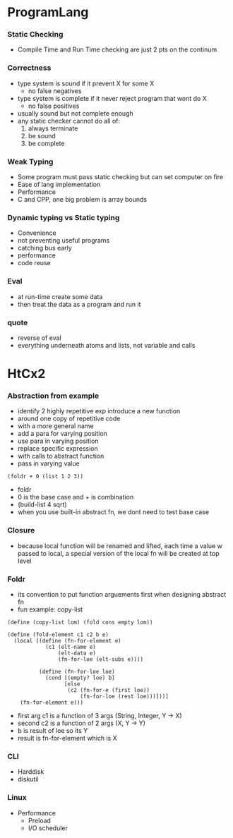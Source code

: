 # ProgramLang
### Static Checking
- Compile Time and Run Time checking are just 2 pts on the continum
### Correctness
- type system is sound if it prevent X for some X 
  - no false negatives
- type system is complete if it never reject program that wont do X
  - no false positives
- usually sound but not complete enough
- any static checker cannot do all of:
  1. always terminate
  2. be sound
  3. be complete
### Weak Typing
- Some program must pass static checking but can set computer on fire
- Ease of lang implementation
- Performance
- C and CPP, one big problem is array bounds
### Dynamic typing vs Static typing
- Convenience
- not preventing useful programs
- catching bus early
- performance
- code reuse
### Eval
- at run-time create some data
- then treat the data as a program and run it
### quote
- reverse of eval
- everything underneath atoms and lists, not variable and calls

# HtCx2
### Abstraction from example
- identify 2 highly repetitive exp introduce a new function
- around one copy of repetitive code
- with a more general name
- add a para for varying position
- use para in varying position
- replace specific expression
- with calls to abstract function
- pass in varying value

```rkt
(foldr + 0 (list 1 2 3))
```
- foldr
- 0 is the base case and + is combination
- (build-list 4 sqrt)
- when you use built-in abstract fn, we dont need to test base case 
### Closure
- because local function will be renamed and lifted, each time a value w passed to local, a special version of the local fn will be created at top level
### Foldr
- its convention to put function arguements first when designing abstract fn
- fun example: copy-list
```rkt
(define (copy-list lom) (fold cons empty lom))

(define (fold-element c1 c2 b e)
  (local [(define (fn-for-element e)
			(c1 (elt-name e)
				(elt-data e)
				(fn-for-loe (elt-subs e))))

		  (define (fn-for-loe loe)
			(cond [(empty? loe) b]
				  [else
				   (c2 (fn-for-e (first loe))
					   (fn-for-loe (rest loe)))]))]
    (fn-for-element e)))
```
- first arg c1 is a function of 3 args (String, Integer, Y -> X)
- second c2 is a function of 2 args (X, Y -> Y)
- b is result of loe so its Y
- result is fn-for-element which is X
### CLI
- Harddisk
- diskutil
### Linux
- Performance
  - Preload
  - I/O scheduler

